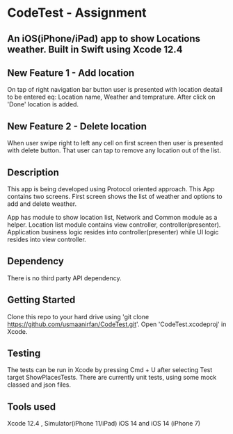 # CodeTest - Assignment 
## An iOS(iPhone/iPad)  app to show Locations weather. Built in Swift using Xcode 12.4


## New Feature 1 - Add location
On tap of  right navigation bar button user is presented with location deatail to be entered eq: Location name, Weather and temprature. After click on 'Done' location is added.

## New Feature 2 - Delete location
When user swipe right to left any cell on first screen then user is presented with delete button. That user can tap to remove any location out of the list.

## Description
This app is being developed using Protocol oriented approach. This App contains two screens. First screen shows the list of weather and options to add and delete weather. 

App has  module to show location list, Network  and Common module as a helper. Location list module contains view controller, controller(presenter). Application business logic resides into controller(presenter) while UI logic resides into view controller.

## Dependency
There is no third party API dependency.


## Getting Started
Clone this repo to your hard drive using 'git clone https://github.com/usmaanirfan/CodeTest.git'. Open 'CodeTest.xcodeproj' in Xcode.

## Testing
The tests can be run in Xcode by pressing Cmd + U after selecting Test target ShowPlacesTests.
There are currently unit tests, using some mock classed and json files.

## Tools used
Xcode 12.4 , Simulator(iPhone 11/iPad) iOS 14 and iOS 14 (iPhone 7)


